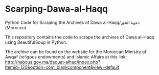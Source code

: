 # Scarping-Dawa-al-Haqq
Python Code for Scraping the Archives of Dawa al-Haqq/دعوة الحق (Morocco)

This repository contains the code to scrape the archives of Dawa al-Haqq using BeautifulSoup in Python. 

The archive can be found on the website for the Moroccan Ministry of Awqaf (religous endowments) and Islamic Affairs at this link: http://habous.gov.ma/daouat-alhaq/index.php?Itemid=120&option=com_blankcomponent&view=default
